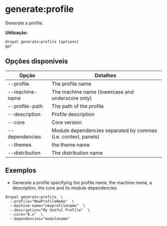# generate:profile
Generate a profile.

**Utilização:**
```
drupal generate:profile [options]
gpr
```

## Opções disponíveis
Opção | Detalhes
-------|-------------
--profile | The profile name
--machine-name | The machine name (lowercase and underscore only)
--profile-path | The path of the profile
--description | Profile description
--core | Core version
--dependencies | Module dependencies separated by commas (i.e. context, panels)
--themes | the theme name
--distribution | The distribution name

## Exemplos
* Generate a profile specifying the profile name, the machine name, a description, the core and its module dependencies
```
drupal generate:profile  \
  --profile="NewProfileName"  \
  --machine-name="newprofilename"  \
  --description="My Useful Profile"  \
  --core="8.x"  \
  --dependencies="modulename"
```
